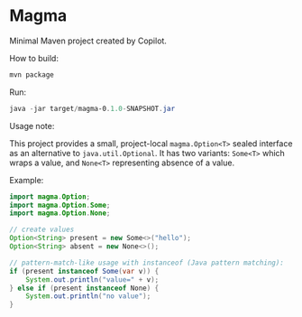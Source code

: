 # Magma

Minimal Maven project created by Copilot.

How to build:

```powershell
mvn package
```

Run:

```powershell
java -jar target/magma-0.1.0-SNAPSHOT.jar
```
 
Usage note:

This project provides a small, project-local `magma.Option<T>` sealed interface as an alternative to `java.util.Optional`.
It has two variants: `Some<T>` which wraps a value, and `None<T>` representing absence of a value.

Example:

```java
import magma.Option;
import magma.Option.Some;
import magma.Option.None;

// create values
Option<String> present = new Some<>("hello");
Option<String> absent = new None<>();

// pattern-match-like usage with instanceof (Java pattern matching):
if (present instanceof Some(var v)) {
	System.out.println("value=" + v);
} else if (present instanceof None) {
	System.out.println("no value");
}
```
